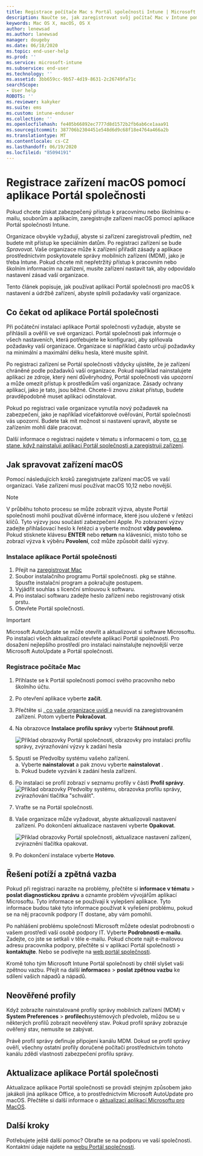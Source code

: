 ```yaml
---
title: Registrace počítače Mac s Portál společnosti Intune | Microsoft Docs
description: Naučte se, jak zaregistrovat svůj počítač Mac v Intune pomocí aplikace Portál společnosti.
keywords: Mac OS X, macOS, OS X
author: lenewsad
ms.author: lanewsad
manager: dougeby
ms.date: 06/18/2020
ms.topic: end-user-help
ms.prod: ''
ms.service: microsoft-intune
ms.subservice: end-user
ms.technology: ''
ms.assetid: 3bb659cc-9b57-4d19-8631-2c26749fa71c
searchScope:
- User help
ROBOTS: ''
ms.reviewer: kakyker
ms.suite: ems
ms.custom: intune-enduser
ms.collection: ''
ms.openlocfilehash: fe405b66892ec7777d8d1572b2fb6ab6ce1aaa91
ms.sourcegitcommit: 387706b2304451e548d6d9c68f18e4764a466a2b
ms.translationtype: MT
ms.contentlocale: cs-CZ
ms.lasthandoff: 06/19/2020
ms.locfileid: "85094191"
---
```

# <a name="enroll-your-macos-device-using-the-company-portal-app"></a>Registrace zařízení macOS pomocí aplikace Portál společnosti  

Pokud chcete získat zabezpečený přístup k pracovnímu nebo školnímu e-mailu, souborům a aplikacím, zaregistrujte zařízení macOS pomocí aplikace Portál společnosti Intune.

Organizace obvykle vyžadují, abyste si zařízení zaregistrovali předtím, než budete mít přístup ke speciálním datům. Po registraci zařízení se bude *Spravovat*. Vaše organizace může k zařízení přiřadit zásady a aplikace prostřednictvím poskytovatele správy mobilních zařízení (MDM), jako je třeba Intune. Pokud chcete mít nepřetržitý přístup k pracovním nebo školním informacím na zařízení, musíte zařízení nastavit tak, aby odpovídalo nastavení zásad vaší organizace.  

Tento článek popisuje, jak používat aplikaci Portál společnosti pro macOS k nastavení a údržbě zařízení, abyste splnili požadavky vaší organizace.  


## <a name="what-to-expect-from-the-company-portal-app"></a>Co čekat od aplikace Portál společnosti

Při počáteční instalaci aplikace Portál společnosti vyžaduje, abyste se přihlásili a ověřili ve své organizaci. Portál společnosti pak informuje o všech nastaveních, která potřebujete ke konfiguraci, aby splňovala požadavky vaší organizace. Organizace si například často určují požadavky na minimální a maximální délku hesla, které musíte splnit.    

Po registraci zařízení se Portál společnosti vždycky ujistěte, že je zařízení chráněné podle požadavků vaší organizace. Pokud například nainstalujete aplikaci ze zdroje, který není důvěryhodný, Portál společnosti vás upozorní a může omezit přístup k prostředkům vaší organizace. Zásady ochrany aplikací, jako je tato, jsou běžné. Chcete-li znovu získat přístup, budete pravděpodobně muset aplikaci odinstalovat. 

Pokud po registraci vaše organizace vynutila nový požadavek na zabezpečení, jako je například vícefaktorové ověřování, Portál společnosti vás upozorní. Budete tak mít možnost si nastavení upravit, abyste se zařízením mohli dále pracovat.  

Další informace o registraci najdete v tématu s informacemi o tom, [co se stane, když nainstaluji aplikaci Portál společnosti a zaregistruji zařízení](what-happens-if-you-install-the-Company-Portal-app-and-enroll-your-device-in-intune-macos.md).  

## <a name="get-your-macos-device-managed"></a>Jak spravovat zařízení macOS  
Pomocí následujících kroků zaregistrujete zařízení macOS ve vaší organizaci. Vaše zařízení musí používat macOS 10,12 nebo novější.   

> [!NOTE]
> V průběhu tohoto procesu se může zobrazit výzva, abyste Portál společnosti mohli používat důvěrné informace, které jsou uložené v řetězci klíčů. Tyto výzvy jsou součástí zabezpečení Apple. Po zobrazení výzvy zadejte přihlašovací heslo k řetězci a vyberte možnost **vždy povoleno**. Pokud stisknete klávesu **ENTER** nebo **return** na klávesnici, místo toho se zobrazí výzva k výběru **Povolení**, což může způsobit další výzvy.  

### <a name="install-company-portal-app"></a>Instalace aplikace Portál společnosti  
1. Přejít na [zaregistrovat Mac](https://go.microsoft.com/fwlink/?linkid=853070)  
2. Soubor instalačního programu Portál společnosti. pkg se stáhne. Spusťte instalační program a pokračujte postupem. 
3. Vyjádřit souhlas s licenční smlouvou k softwaru. 
4. Pro instalaci softwaru zadejte heslo zařízení nebo registrovaný otisk prstu.  
5. Otevřete Portál společnosti. 

> [!IMPORTANT]
> Microsoft AutoUpdate se může otevřít a aktualizovat si software Microsoftu. Po instalaci všech aktualizací otevřete aplikaci Portál společnosti. Pro dosažení nejlepšího prostředí pro instalaci nainstalujte nejnovější verze Microsoft AutoUpdate a Portál společnosti.  


### <a name="enroll-your-mac"></a>Registrace počítače Mac  


1. Přihlaste se k Portál společnosti pomocí svého pracovního nebo školního účtu.  
2. Po otevření aplikace vyberte **začít**.  
3. Přečtěte si [, co vaše organizace uvidí a](what-info-can-your-company-see-when-you-enroll-your-device-in-intune.md) neuvidí na zaregistrovaném zařízení. Potom vyberte **Pokračovat**.
4. Na obrazovce **Instalace profilu správy** vyberte **Stáhnout profil**.  

    ![Příklad obrazovky Portál společnosti, obrazovky pro instalaci profilu správy, zvýrazňování výzvy k zadání hesla](./media/install-management-profile-macos-2006.png)   

5. Spustí se Předvolby systému vašeho zařízení.  
    a. Vyberte **nainstalovat** a pak znovu vyberte **nainstalovat** .  
    b. Pokud budete vyzváni k zadání hesla zařízení.   
6. Po instalaci se profil zobrazí v seznamu profily v části **Profil správy**.
    ![Příklad obrazovky Předvolby systému, obrazovka profilu správy, zvýrazňování tlačítka "schválit".](./media/management-profile-approve-macos-2006.png)   
7. Vraťte se na Portál společnosti.    
8. Vaše organizace může vyžadovat, abyste aktualizovali nastavení zařízení. Po dokončení aktualizace nastavení vyberte **Opakovat**.  

    ![Příklad obrazovky Portál společnosti, aktualizace nastavení zařízení, zvýraznění tlačítka opakovat.](./media/update-settings-mac-2006.png)  
9. Po dokončení instalace vyberte **Hotovo**.  


 ## <a name="troubleshooting-and-feedback"></a>Řešení potíží a zpětná vazba   

Pokud při registraci narazíte na problémy, přečtěte si **informace v tématu**  >  **poslat diagnostickou zprávu** a oznamte problém vývojářům aplikací Microsoftu. Tyto informace se používají k vylepšení aplikace. Tyto informace budou také tyto informace používat k vyřešení problému, pokud se na něj pracovník podpory IT dostane, aby vám pomohli.  

Po nahlášení problému společnosti Microsoft můžete odeslat podrobnosti o vašem prostředí vaší osobě podpory IT. Vyberte **Podrobnosti e-mailu**. Zadejte, co jste se setkali v těle e-mailu. Pokud chcete najít e-mailovou adresu pracovníka podpory, přečtěte si v aplikaci Portál společnosti > **kontaktujte**. Nebo se podívejte na [web portál společnosti](https://go.microsoft.com/fwlink/?linkid=2010980).  
 

Kromě toho tým Microsoft Intune Portál společnosti by chtěl slyšet vaši zpětnou vazbu. Přejít na další **informace**a  >  **poslat zpětnou vazbu** ke sdílení vašich nápadů a nápadů.  

## <a name="unverified-profiles"></a>Neověřené profily  
Když zobrazíte nainstalované profily správy mobilních zařízení (MDM) v **System Preferences**  >  **profilech**systémových předvoleb, můžou se u některých profilů zobrazit neověřený stav. Pokud profil správy zobrazuje ověřený stav, nemusíte se zabývat.  

Právě profil správy definuje připojení kanálu MDM. Dokud se profil správy ověří, všechny ostatní profily doručené počítači prostřednictvím tohoto kanálu zdědí vlastnosti zabezpečení profilu správy.  

## <a name="updating-the-company-portal-app"></a>Aktualizace aplikace Portál společnosti

Aktualizace aplikace Portál společnosti se provádí stejným způsobem jako jakákoli jiná aplikace Office, a to prostřednictvím Microsoft AutoUpdate pro macOS. Přečtěte si další informace o [aktualizaci aplikací Microsoftu pro MacOS](https://support.office.com/article/Check-for-Office-for-Mac-updates-automatically-bfd1e497-c24d-4754-92ab-910a4074d7c1).  

## <a name="next-steps"></a>Další kroky  
Potřebujete ještě další pomoc? Obraťte se na podporu ve vaší společnosti. Kontaktní údaje najdete na [webu Portál společnosti](https://go.microsoft.com/fwlink/?linkid=2010980).  


